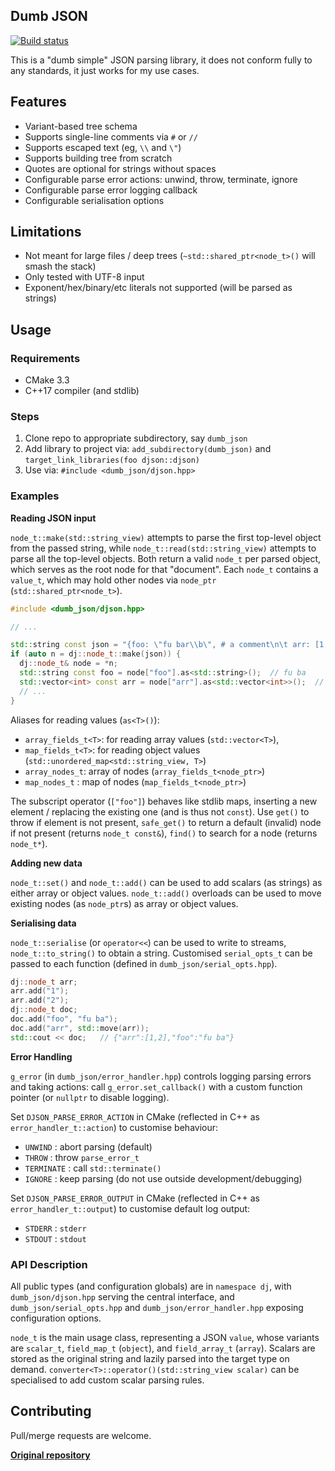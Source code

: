 ## Dumb JSON

[![Build status](https://ci.appveyor.com/api/projects/status/d236oefieo7mm9vx?svg=true)](https://ci.appveyor.com/project/karnkaul/djson)

This is a "dumb simple" JSON parsing library, it does not conform fully to any standards, it just works for my use cases.

## Features

- Variant-based tree schema
- Supports single-line comments via `#` or `//`
- Supports escaped text (eg, `\\` and `\"`)
- Supports building tree from scratch
- Quotes are optional for strings without spaces
- Configurable parse error actions: unwind, throw, terminate, ignore
- Configurable parse error logging callback
- Configurable serialisation options

## Limitations

- Not meant for large files / deep trees (`~std::shared_ptr<node_t>()` will smash the stack)
- Only tested with UTF-8 input
- Exponent/hex/binary/etc literals not supported (will be parsed as strings)

## Usage

### Requirements

- CMake 3.3
- C++17 compiler (and stdlib)

### Steps

1. Clone repo to appropriate subdirectory, say `dumb_json`
1. Add library to project via: `add_subdirectory(dumb_json)` and `target_link_libraries(foo djson::djson)`
1. Use via: `#include <dumb_json/djson.hpp>`

### Examples

**Reading JSON input**

`node_t::make(std::string_view)` attempts to parse the first top-level object from the passed string, while `node_t::read(std::string_view)` attempts to parse all the top-level objects. Both return a valid `node_t` per parsed object, which serves as the root node for that "document". Each `node_t` contains a `value_t`, which may hold other nodes via `node_ptr` (`std::shared_ptr<node_t>`).

```cpp
#include <dumb_json/djson.hpp>

// ...

std::string const json = "{foo: \"fu bar\\b\", # a comment\n\t arr: [1, 2]}";
if (auto n = dj::node_t::make(json)) {
  dj::node_t& node = *n;
  std::string const foo = node["foo"].as<std::string>();  // fu ba
  std::vector<int> const arr = node["arr"].as<std::vector<int>>();  // {1, 2}
  // ...
}
```

Aliases for reading values (`as<T>()`):

- `array_fields_t<T>`: for reading array values (`std::vector<T>`),
- `map_fields_t<T>`: for reading object values (`std::unordered_map<std::string_view, T>`)
- `array_nodes_t`: array of nodes (`array_fields_t<node_ptr>`)
- `map_nodes_t` : map of nodes (`map_fields_t<node_ptr>`)

The subscript operator (`["foo"]`) behaves like stdlib maps, inserting a new element / replacing the existing one (and is thus not `const`). Use `get()` to throw if element is not present, `safe_get()` to return a default (invalid) node if not present (returns `node_t const&`), `find()` to search for a node (returns `node_t*`).

**Adding new data**

`node_t::set()` and `node_t::add()` can be used to add scalars (as strings) as either array or object values. `node_t::add()` overloads can be used to move existing nodes (as `node_ptr`s) as array or object values.

**Serialising data**

`node_t::serialise` (or `operator<<`) can be used to write to streams, `node_t::to_string()` to obtain a string. Customised `serial_opts_t` can be passed to each function (defined in `dumb_json/serial_opts.hpp`).

```cpp
dj::node_t arr;
arr.add("1");
arr.add("2");
dj::node_t doc;
doc.add("foo", "fu ba");
doc.add("arr", std::move(arr));
std::cout << doc;   // {"arr":[1,2],"foo":"fu ba"}
```

**Error Handling**

`g_error` (in `dumb_json/error_handler.hpp`) controls logging parsing errors and taking actions: call `g_error.set_callback()` with a custom function pointer (or `nullptr` to disable logging).

Set `DJSON_PARSE_ERROR_ACTION` in CMake (reflected in C++ as `error_handler_t::action`) to customise behaviour:

- `UNWIND` : abort parsing (default)
- `THROW` : throw `parse_error_t`
- `TERMINATE` : call `std::terminate()`
- `IGNORE` : keep parsing (do not use outside development/debugging)

Set `DJSON_PARSE_ERROR_OUTPUT` in CMake (reflected in C++ as `error_handler_t::output`) to customise default log output:

- `STDERR` : `stderr`
- `STDOUT` : `stdout`

### API Description

All public types (and configuration globals) are in `namespace dj`, with `dumb_json/djson.hpp` serving the central interface, and `dumb_json/serial_opts.hpp` and `dumb_json/error_handler.hpp` exposing configuration options.

`node_t` is the main usage class, representing a JSON `value`, whose variants are `scalar_t`, `field_map_t` (`object`), and `field_array_t` (`array`). Scalars are stored as the original string and lazily parsed into the target type on demand. `converter<T>::operator()(std::string_view scalar)` can be specialised to add custom scalar parsing rules.

## Contributing

Pull/merge requests are welcome.

**[Original repository](https://github.com/karnkaul/djson)**
